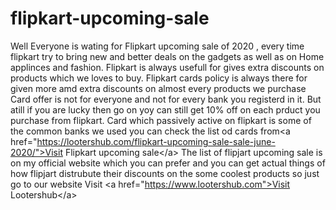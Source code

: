 # flipkart-upcoming-sale
Well Everyone is wating for Flipkart upcoming sale of 2020 , every time flipkart try to bring new and better deals on the gadgets as well as on Home applinces and fashion. Flipkart is always usefull for gives extra discounts on products which we loves to buy. Flipkart cards policy is always there for given more amd extra discounts on almost every products we purchase Card offer is not for everyone and not for every bank you registerd in it. But atill if you are lucky then go on yoy can still get 10% off on each prduct you purchase from flipkart. Card which passively active on flipkart is some of the common banks we used you can check the list od cards from&lt;a href="https://lootershub.com/flipkart-upcoming-sale-sale-june-2020/">Visit Flipkart upcoming sale&lt;/a>  The list of flipjart upcoming sale is on my official website which you can prefer and you can get actual things of how flipjart distrubute their discounts on the some coolest products so just go to our website  Visit &lt;a href="https://www.lootershub.com">Visit Lootershub&lt;/a>
